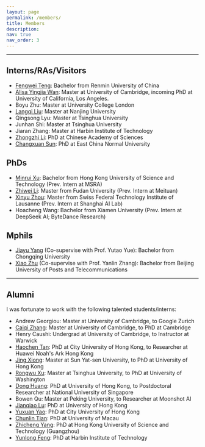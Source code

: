 ```yaml
---
layout: page
permalink: /members/
title: Members
description: 
nav: true
nav_order: 3
---
```


---
## Interns/RAs/Visitors
- [Fengwei Teng](https://qixucen.github.io/): Bachelor from Renmin University of China
- [Alisa Yingjia Wan](https://yingjia.one/): Master at University of Cambridge, incoming PhD at University of California, Los Angeles.
- Boyu Zhu: Master at University College London
- [Langqi Liu](https://liurunky.github.io/): Master at Nanjing University
- Qingsong Lyu: Master at Tsinghua University
- Junhan Shi: Master at Tsinghua University
- Jiaran Zhang: Master at Harbin Institute of Technology
- [Zhongzhi Li](https://zzli2022.github.io/): PhD at Chinese Academy of Sciences
- [Changxuan Sun](https://uncovered-reindeer-d07.notion.site/Changxuan-Sun-1b3a62d9e28c80bdba45da2edcdf3d00): PhD at East China Normal University

## PhDs
- [Minrui Xu](https://rolandminrui.github.io/rolandminrui-homepage/): Bachelor from Hong Kong University of Science and Technology (Prev. Intern at MSRA)
- [Zhiwei Li](https://digbangbang.github.io/): Master from Fudan University (Prev. Intern at Meituan)
- [Xinyu Zhou](https://blackzxy.github.io/): Master from Swiss Federal Technology Institute of Lausanne  (Prev. Intern at Shanghai AI Lab)
- Hoacheng Wang: Bachelor from Xiamen University (Prev. Intern at DeepSeek AI; ByteDance Research)

## Mphils
- [Jiayu Yang](https://yjywdzh.github.io/) (Co-supervise with Prof. Yutao Yue): Bachelor from Chongqing University
- [Xiao Zhu](https://hexagonstar.github.io/) (Co-supervise with Prof. Yanlin Zhang): Bachelor from Beijing University of Posts and Telecommunications

---
## Alumni
I was fortunate to work with the following talented students/interns:
- Andrew Georgiou: Master at University of Cambridge, to Google Zurich
- [Caiqi Zhang](https://caiqizh.github.io/): Master at University of Cambridge, to PhD at Cambridge
- Henry Caushi: Undergrad at University of Cambridge, to Instructor at Warwick
- [Haochen Tan](https://namco0816.github.io/): PhD at City University of Hong Kong, to Researcher at Huawei Noah's Ark Hong Kong
- [Jing Xiong](https://menik1126.github.io/): Master at Sun Yat-sen University, to PhD at University of Hong Kong
- [Rongwu Xu](https://rongwuxu.com/): Master at Tsinghua University, to PhD at University of Washington
- [Dong Huang](https://huangd1999.github.io/): PhD at University of Hong Kong, to Postdoctoral Researcher at National University of Singapore
- Bowen Qu: Master at Peking University, to Researcher at Moonshot AI
- [Jianqiao Lu](https://jianqiaolu.github.io/): PhD at University of Hong Kong
- [Yuxuan Yao](https://scholar.google.com.hk/citations?user=PLe5qQEAAAAJ&hl=zh-CN): PhD at City University of Hong Kong
- [Chunlin Tian](https://clin0212.github.io/): PhD at University of Macau
- [Zhicheng Yang](https://yangzhch6.github.io/): PhD at Hong Kong University of Science and Technology (Guangzhou)
- [Yunlong Feng](https://resume.alongwy.top/#anchor_about): PhD at Harbin Institute of Technology
